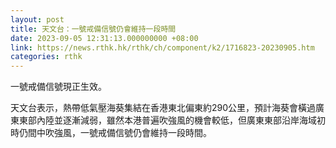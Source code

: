 ```yaml
---
layout: post
title: 天文台：一號戒備信號仍會維持一段時間
date: 2023-09-05 12:31:13.000000000 +08:00
link: https://news.rthk.hk/rthk/ch/component/k2/1716823-20230905.htm
categories: rthk
---
```


一號戒備信號現正生效。
 
天文台表示，熱帶低氣壓海葵集結在香港東北偏東約290公里，預計海葵會橫過廣東東部內陸並逐漸減弱，雖然本港普遍吹強風的機會較低，但廣東東部沿岸海域初時仍間中吹強風，一號戒備信號仍會維持一段時間。
